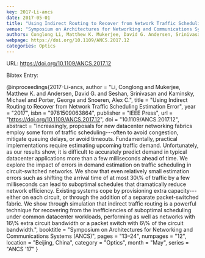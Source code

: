 ```yaml
---
key: 2017-Li-ancs
date: 2017-05-01
title: "Using Indirect Routing to Recover from Network Traffic Scheduling Estimation Error"
venue: "Symposium on Architectures for Networking and Communications Systems (ANCS)"
authors: Conglong Li, Matthew K. Mukerjee, David G. Andersen, Srinivasan Seshan, Michael Kaminsky, George Porter and Alex C. Snoeren
webpage: https://doi.org/10.1109/ANCS.2017.12
categories: Optics
---
```


URL: https://doi.org/10.1109/ANCS.2017.12

Bibtex Entry:

@inproceedings{2017-Li-ancs,
    author = "Li, Conglong and Mukerjee, Matthew K. and Andersen, David G. and Seshan, Srinivasan and Kaminsky, Michael and Porter, George and Snoeren, Alex C.",
    title = "Using Indirect Routing to Recover from Network Traffic Scheduling Estimation Error",
    year = "2017",
    isbn = "9781509063864",
    publisher = "IEEE Press",
    url = "https://doi.org/10.1109/ANCS.2017.12",
    doi = "10.1109/ANCS.2017.12",
    abstract = "Increasingly, proposals for new datacenter networking fabrics employ some form of traffic scheduling---often to avoid congestion, mitigate queuing delays, or avoid timeouts. Fundamentally, practical implementations require estimating upcoming traffic demand. Unfortunately, as our results show, it is difficult to accurately predict demand in typical datacenter applications more than a few milliseconds ahead of time. We explore the impact of errors in demand estimation on traffic scheduling in circuit-switched networks. We show that even relatively small estimation errors such as shifting the arrival time of at most 30\\% of traffic by a few milliseconds can lead to suboptimal schedules that dramatically reduce network efficiency. Existing systems cope by provisioning extra capacity---either on each circuit, or through the addition of a separate packet-switched fabric. We show through simulation that indirect traffic routing is a powerful technique for recovering from the inefficiencies of suboptimal scheduling under common datacenter workloads, performing as well as networks with 16\\% extra circuit bandwidth or a packet switch with 6\\% of the circuit bandwidth.",
    booktitle = "Symposium on Architectures for Networking and Communications Systems (ANCS)",
    pages = "13–24",
    numpages = "12",
    location = "Beijing, China",
    category = "Optics",
    month = "May",
    series = "ANCS '17"
}

